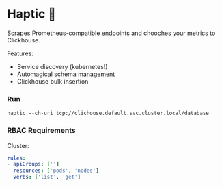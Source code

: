 # Haptic 🤏

Scrapes Prometheus-compatible endpoints and chooches your metrics to Clickhouse.

Features:
- Service discovery (kubernetes!)
- Automagical schema management
- Clickhouse bulk insertion

### Run
```haptic --ch-uri tcp://clichouse.default.svc.cluster.local/database```

### RBAC Requirements

Cluster:
```yaml
rules:
- apiGroups: ['']
  resources: ['pods', 'nodes']
  verbs: ['list', 'get']
  ```